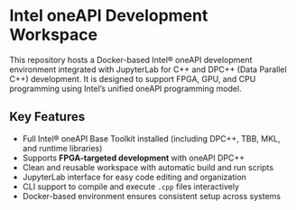 # Intel oneAPI Development Workspace

This repository hosts a Docker-based Intel® oneAPI development environment integrated with JupyterLab for C++ and DPC++ (Data Parallel C++) development. It is designed to support FPGA, GPU, and CPU programming using Intel’s unified oneAPI programming model.

##  Key Features

- Full Intel® oneAPI Base Toolkit installed (including DPC++, TBB, MKL, and runtime libraries)
- Supports **FPGA-targeted development** with oneAPI DPC++
- Clean and reusable workspace with automatic build and run scripts
- JupyterLab interface for easy code editing and organization
- CLI support to compile and execute `.cpp` files interactively
- Docker-based environment ensures consistent setup across systems



